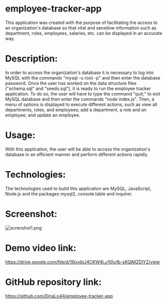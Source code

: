 # employee-tracker-app

This application was created with the purpose of facilitating the access to an organization's database so that vital and sensitive information such as department, roles, employees, salaries, etc. can be displayed in an accurate way.

# Description:
In order to access the organization's database it is necessary to log into MySQL with the commands "mysql -u root -p" and then enter the database password. Once the user has worked on the data structure files ("schema.sql" and "seeds.sql"), it is ready to run the employee tracker application. To do so, the user will have to type the command "quit;" to exit MySQL database and then enter the commands "node index.js". Then, a menu of options is displayed to execute different actions, such as view all departments, roles, and employees; add a department, a role and an employee; and update an employee.

# Usage:
With this application, the user will be able to access the organization's database in an efficient manner and perform different actions rapidly.

# Technologies:
The technologies used to build this application are MySQL, JavaScript, Node.js and the packages mysql2, console.table and inquirer.

# Screenshot:
![screnshot1.png]()

# Demo video link:
https://drive.google.com/file/d/16ixxbjJ4CKW4I_v10Iu1b-sKQlMZDIYZ/view

# GitHub repository link:
https://github.com/DinaLo44/employee-tracker-app

